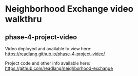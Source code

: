 # Neighborhood Exchange video walkthru
## phase-4-project-video
 

Video deployed and available to view here:
https://readlang.github.io/phase-4-project-video/

Project code and other info available here:
https://github.com/readlang/neighborhood-exchange

